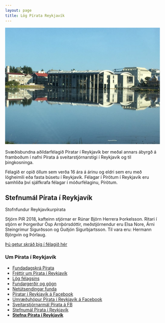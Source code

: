 ```yaml
---
layout: page
title: Lög Pírata Reykjavík
---
```


<div class="text-center my-4">
  <img width="600" src="assets/images/reykjavik.jpg" class="img-fluid" alt="" >
</div>

Svæðisbundna aðildarfélagið Píratar í Reykjavík ber meðal annars ábyrgð á framboðum í nafni Pírata á sveitarstjórnarstigi í Reykjavík og til þingkosninga.

Félagið er opið öllum sem verða 16 ára á árinu og eldri sem eru með lögheimili eða fasta búsetu í Reykjavík. Félagar í Pírötum í Reykjavík eru samhliða því sjálfkrafa félagar í móðurfélaginu, Pírötum.

## Stefnumál Pírata í Reykjavík

Stofnfundur Reykjavíkurpírata

Stjórn PíR 2018, kafteinn stjórnar er Rúnar Björn Herrera Þorkelsson. Ritari í stjórn er Þorgerður Ösp Arnþórsdóttir, meðstjórnendur eru Elsa Nore, Árni Steingrímur Sigurðsson og Guðjón Sigurbjartsson. Til vara eru: Hermann Björgvin og Þórlaug.



[Þú getur skráð þig í félagið hér](https://piratar.is/taka-thatt/hvernig-tek-eg-thatt/skraning-i-flokkinn/)



<div class="">
<h3>Um Pírata í Reykjavík</h3>
<ul>
<li><a href="http://www.piratar.is/taka-thatt/vidburdir/">Fundadagskrá Pírata</a></li>
<li><a href="http://www.piratar.is/category/piratar-i-reykjavik/">Fréttir um Pírata í Reykjavík</a></li>
<li><a href="http://www.piratar.is/log-pirata/log-pirata-reykjavik/">Lög félagsins</a></li>
<li><a href="http://piratar.is/fundargerdir/reykjavik/">Fundargerðir og gögn</a></li>
<li><a href="http://bambuser.com/channel/piratafundir">Netútsendingar funda</a></li>
<li><a href="https://www.facebook.com/PiratarReykjavik/">Píratar í Reykjavík á Facebook</a></li>
<li><a href="https://www.facebook.com/groups/339983356117434/?fref=ts">Umræðuhópur Pírata í Reykjavík á Facebook</a></li>
<li><a href="https://www.facebook.com/groups/143509982500002/">Sveitarstjórnarmál Pírata á FB</a></li>
<li><a href="https://x.piratar.is/polity/102/">Stefnumál Pírata í Reykjavík</a></li>
<li><strong><a href="http://piratar.is/adildarfelogin/stefnumal-pirata-reykjavik/">Stefna;Pírata í Reykjavík</a> </strong></li>
</ul>

</div>
